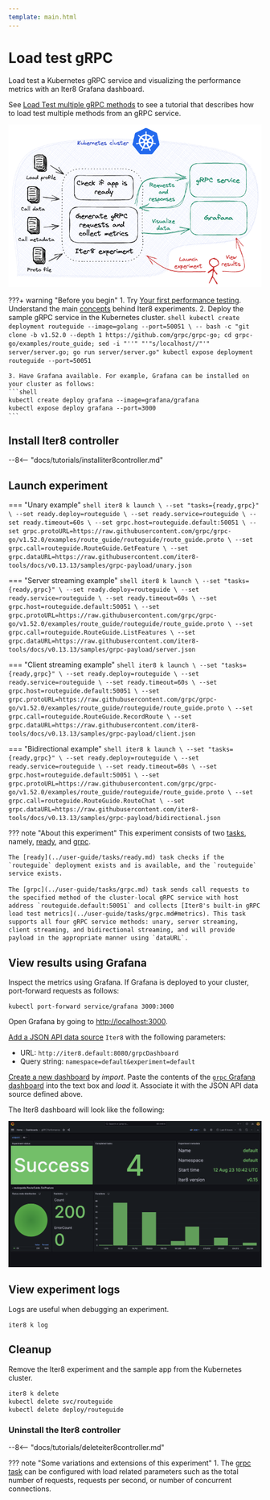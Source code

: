 ```yaml
---
template: main.html
---
```


# Load test gRPC

Load test a Kubernetes gRPC service and visualizing the performance metrics with an Iter8 Grafana dashboard.

See [Load Test multiple gRPC methods](./load-test-http-multiple.md) to see a tutorial that describes how to load test multiple methods from an gRPC service.

![load-test-grpc](images/grpc.png)

???+ warning "Before you begin"
    1. Try [Your first performance testing](../getting-started/first-performance.md). Understand the main [concepts](../getting-started/concepts.md) behind Iter8 experiments.
    2. Deploy the sample gRPC service in the Kubernetes cluster.
    ```shell
    kubectl create deployment routeguide --image=golang --port=50051 \
    -- bash -c "git clone -b v1.52.0 --depth 1 https://github.com/grpc/grpc-go; cd grpc-go/examples/route_guide; sed -i "''" "'"s/localhost//"'" server/server.go; go run server/server.go"
    kubectl expose deployment routeguide --port=50051
    ```

    3. Have Grafana available. For example, Grafana can be installed on your cluster as follows:
    ```shell
    kubectl create deploy grafana --image=grafana/grafana
    kubectl expose deploy grafana --port=3000
    ```

## Install Iter8 controller

--8<-- "docs/tutorials/installiter8controller.md"

## Launch experiment

=== "Unary example"
    ```shell
    iter8 k launch \
    --set "tasks={ready,grpc}" \
    --set ready.deploy=routeguide \
    --set ready.service=routeguide \
    --set ready.timeout=60s \
    --set grpc.host=routeguide.default:50051 \
    --set grpc.protoURL=https://raw.githubusercontent.com/grpc/grpc-go/v1.52.0/examples/route_guide/routeguide/route_guide.proto \
    --set grpc.call=routeguide.RouteGuide.GetFeature \
    --set grpc.dataURL=https://raw.githubusercontent.com/iter8-tools/docs/v0.13.13/samples/grpc-payload/unary.json
    ```

=== "Server streaming example"
    ```shell
    iter8 k launch \
    --set "tasks={ready,grpc}" \
    --set ready.deploy=routeguide \
    --set ready.service=routeguide \
    --set ready.timeout=60s \
    --set grpc.host=routeguide.default:50051 \
    --set grpc.protoURL=https://raw.githubusercontent.com/grpc/grpc-go/v1.52.0/examples/route_guide/routeguide/route_guide.proto \
    --set grpc.call=routeguide.RouteGuide.ListFeatures \
    --set grpc.dataURL=https://raw.githubusercontent.com/iter8-tools/docs/v0.13.13/samples/grpc-payload/server.json
    ```

=== "Client streaming example"
    ```shell
    iter8 k launch \
    --set "tasks={ready,grpc}" \
    --set ready.deploy=routeguide \
    --set ready.service=routeguide \
    --set ready.timeout=60s \
    --set grpc.host=routeguide.default:50051 \
    --set grpc.protoURL=https://raw.githubusercontent.com/grpc/grpc-go/v1.52.0/examples/route_guide/routeguide/route_guide.proto \
    --set grpc.call=routeguide.RouteGuide.RecordRoute \
    --set grpc.dataURL=https://raw.githubusercontent.com/iter8-tools/docs/v0.13.13/samples/grpc-payload/client.json
    ```

=== "Bidirectional example"
    ```shell
    iter8 k launch \
    --set "tasks={ready,grpc}" \
    --set ready.deploy=routeguide \
    --set ready.service=routeguide \
    --set ready.timeout=60s \
    --set grpc.host=routeguide.default:50051 \
    --set grpc.protoURL=https://raw.githubusercontent.com/grpc/grpc-go/v1.52.0/examples/route_guide/routeguide/route_guide.proto \
    --set grpc.call=routeguide.RouteGuide.RouteChat \
    --set grpc.dataURL=https://raw.githubusercontent.com/iter8-tools/docs/v0.13.13/samples/grpc-payload/bidirectional.json
    ```

??? note "About this experiment"
    This experiment consists of two [tasks](../getting-started/concepts.md#design), namely, [ready](../user-guide/tasks/ready.md), and [grpc](../user-guide/tasks/grpc.md).
    
    The [ready](../user-guide/tasks/ready.md) task checks if the `routeguide` deployment exists and is available, and the `routeguide` service exists. 
    
    The [grpc](../user-guide/tasks/grpc.md) task sends call requests to the specified method of the cluster-local gRPC service with host address `routeguide.default:50051` and collects [Iter8's built-in gRPC load test metrics](../user-guide/tasks/grpc.md#metrics). This task supports all four gRPC service methods: unary, server streaming, client streaming, and bidirectional streaming, and will provide payload in the appropriate manner using `dataURL`.

## View results using Grafana
Inspect the metrics using Grafana. If Grafana is deployed to your cluster, port-forward requests as follows:

```shell
kubectl port-forward service/grafana 3000:3000
```

Open Grafana by going to [http://localhost:3000](http://localhost:3000).

[Add a JSON API data source](http://localhost:3000/connections/datasources/marcusolsson-json-datasource) `Iter8` with the following parameters:

* URL: `http://iter8.default:8080/grpcDashboard` 
* Query string: `namespace=default&experiment=default`

[Create a new dashboard](http://localhost:3000/dashboards) by *import*. Paste the contents of the [`grpc` Grafana dashboard](https://raw.githubusercontent.com/iter8-tools/iter8/v0.16.2/grafana/grpc.json) into the text box and *load* it. Associate it with the JSON API data source defined above.

The Iter8 dashboard will look like the following:

![`grpc` Iter8 dashboard](../user-guide/tasks/images/grpcdashboard.png)

## View experiment logs
Logs are useful when debugging an experiment.

```shell
iter8 k log
```

## Cleanup
Remove the Iter8 experiment and the sample app from the Kubernetes cluster.

```shell
iter8 k delete
kubectl delete svc/routeguide
kubectl delete deploy/routeguide
```

### Uninstall the Iter8 controller

--8<-- "docs/tutorials/deleteiter8controller.md"

??? note "Some variations and extensions of this experiment"
    1. The [grpc task](../user-guide/tasks/grpc.md) can be configured with load related parameters such as the total number of requests, requests per second, or number of concurrent connections.